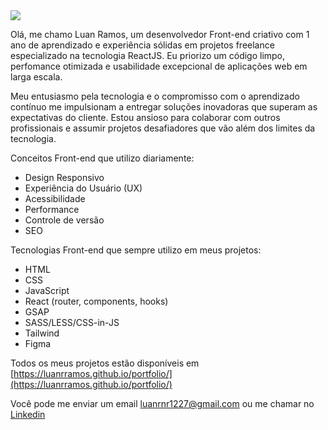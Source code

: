 <img src='https://capsule-render.vercel.app/api?type=waving&color=timeGradient&height=250&section=header&text=Luan%20Ramos&fontSize=70&fontAlignY=35&desc=Front-end%20Developer%20and%20UI%20Designer&descAlignY=50' />

Olá, me chamo Luan Ramos, um desenvolvedor Front-end criativo com 1 ano de aprendizado e experiência sólidas em projetos freelance especializado na tecnologia ReactJS. Eu priorizo um código limpo, perfomance otimizada e usabilidade excepcional de aplicações web em larga escala.


Meu entusiasmo pela tecnologia e o compromisso com o aprendizado contínuo me impulsionam a entregar soluções inovadoras que superam as expectativas do cliente. Estou ansioso para colaborar com outros profissionais e assumir projetos desafiadores que vão além dos limites da tecnologia.

Conceitos Front-end que utilizo diariamente:

- Design Responsivo
- Experiência do Usuário (UX)
- Acessibilidade
- Performance
- Controle de versão
- SEO

Tecnologias Front-end que sempre utilizo em meus projetos:

- HTML
- CSS
- JavaScript
- React (router, components, hooks)
- GSAP
- SASS/LESS/CSS-in-JS
- Tailwind
- Figma

Todos os meus projetos estão disponíveis em [https://luanrramos.github.io/portfolio/](https://luanrramos.github.io/portfolio/)

Você pode me enviar um email luanrnr1227@gmail.com ou me chamar no [Linkedin](https://www.luanramos.com.br) 
